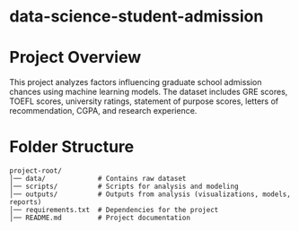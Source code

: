 # data-science-student-admission

# Project Overview

This project analyzes factors influencing graduate school admission chances using machine learning models. The dataset includes GRE scores, TOEFL scores, university ratings, statement of purpose scores, letters of recommendation, CGPA, and research experience.

# Folder Structure
```
project-root/
│── data/             # Contains raw dataset
│── scripts/          # Scripts for analysis and modeling
│── outputs/          # Outputs from analysis (visualizations, models, reports)
│── requirements.txt  # Dependencies for the project
│── README.md         # Project documentation
```